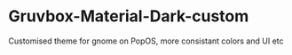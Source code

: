 # Gruvbox-Material-Dark-custom

Customised theme for gnome on PopOS, more consistant colors and UI etc
